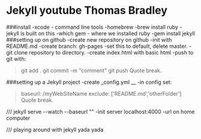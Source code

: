 # Jekyll youtube Thomas Bradley
###install
-xcode - command line tools
-homebrew
-brew install ruby - jekyll is built on this
-which gem - where we installed ruby
-gem install jekyll
###setting up on github
-create new repository on github
-init with README.md
-create branch: gh-pages
-set this to default, delete master.
-git clone repository to directory.
-create index.html with basic html
-push to git with:
>git add .
>git commit -m "comment"
>git push
Quote break.

###setting up a Jekyll project
-create _config.yml __
-in config set:
>baseurl: /myWebSiteName
>exclude: ['README.md','otherFolder']
Quote break.


///
jekyll serve --watch --baseurl ""  -init server
localhost:4000  -url on home computer

///
playing around with jekyll
yada yada
